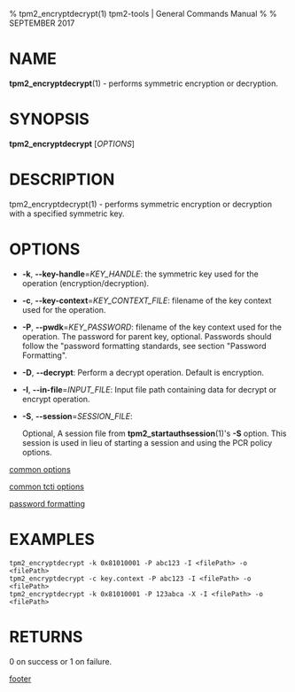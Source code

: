 % tpm2_encryptdecrypt(1) tpm2-tools | General Commands Manual
%
% SEPTEMBER 2017

# NAME

**tpm2_encryptdecrypt**(1) - performs symmetric encryption or decryption.

# SYNOPSIS

**tpm2_encryptdecrypt** [*OPTIONS*]

# DESCRIPTION

tpm2_encryptdecrypt(1) - performs symmetric encryption or decryption with a
specified symmetric key.

# OPTIONS

  * **-k**, **--key-handle**=_KEY\_HANDLE_:
    the symmetric key used for the operation (encryption/decryption).

  * **-c**, **--key-context**=_KEY\_CONTEXT\_FILE_:
    filename of the key context used for the  operation.

  * **-P**, **--pwdk**=_KEY\_PASSWORD_:
    filename of the key context used for the  operation.
    The password for parent key, optional. Passwords should follow the
    "password formatting standards, see section "Password Formatting".

  * **-D**, **--decrypt**:
    Perform a decrypt operation. Default is encryption.

  * **-I**, **--in-file**=_INPUT\_FILE_:
    Input file path containing data for decrypt or encrypt operation.

  * **-S**, **--session**=_SESSION\_FILE_:

    Optional, A session file from **tpm2_startauthsession**(1)'s **-S** option. This session
    is used in lieu of starting a session and using the PCR policy options.

[common options](common/options.md)

[common tcti options](common/tcti.md)

[password formatting](common/password.md)

# EXAMPLES

```
tpm2_encryptdecrypt -k 0x81010001 -P abc123 -I <filePath> -o <filePath>
tpm2_encryptdecrypt -c key.context -P abc123 -I <filePath> -o <filePath>
tpm2_encryptdecrypt -k 0x81010001 -P 123abca -X -I <filePath> -o <filePath>
```

# RETURNS

0 on success or 1 on failure.

[footer](common/footer.md)
